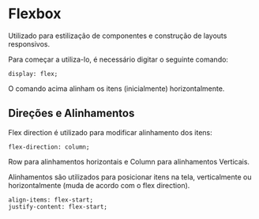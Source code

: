 # Flexbox

Utilizado para estilização de componentes e construção de layouts responsivos.

Para começar a utiliza-lo, é necessário digitar o seguinte comando:
```
display: flex;
```
O comando acima alinham os itens (inicialmente) horizontalmente.


## Direções e Alinhamentos

Flex direction é utilizado para modificar alinhamento dos itens:
```
flex-direction: column;
```
Row para alinhamentos horizontais e Column para alinhamentos Verticais.

Alinhamentos são utilizados para posicionar itens na tela, verticalmente ou horizontalmente (muda de acordo com o flex direction).
```
align-items: flex-start;
justify-content: flex-start;
```
